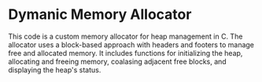 # Dymanic Memory Allocator
This code is a custom memory allocator for heap management in C. The allocator uses a block-based approach with headers and footers to manage free and allocated memory. 
It includes functions for initializing the heap, allocating and freeing memory, coalasing adjacent free blocks, and displaying the heap's status.
